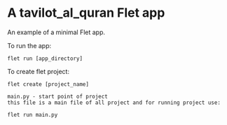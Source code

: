 # A tavilot_al_quran Flet app

An example of a minimal Flet app.

To run the app:

```
flet run [app_directory]
```

To create flet project:

```
flet create [project_name]
```

```
main.py - start point of project
this file is a main file of all project and for running project use:

flet run main.py
```